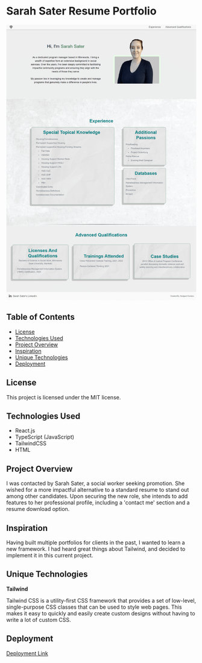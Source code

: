 # **Sarah Sater Resume Portfolio**

<img src="./images/SarahSaterPortfolioScreenshot.png" alt="Screenshot for the Home page" width="1000"/>

## **Table of Contents**
- [License](#license)
- [Technologies Used](#technologies-used)
- [Project Overview](#project-overview)
- [Inspiration](#inspiration)
- [Unique Technologies](#unique-technologies)
- [Deployment](#deployment)

## **License**
This project is licensed under the MIT license.

## **Technologies Used**
* React.js
* TypeScript (JavaScript)
* TailwindCSS
* HTML

## **Project Overview**
I was contacted by Sarah Sater, a social worker seeking promotion. She wished for a more impactful alternative to a standard resume to stand out among other candidates. Upon securing the new role, she intends to add features to her professional profile, including a 'contact me' section and a resume download option.

## **Inspiration**
Having built multiple portfolios for clients in the past, I wanted to learn a new framework. I had heard great things about Tailwind, and decided to implement it in this current project.

## **Unique Technologies**
**Tailwind**

Tailwind CSS is a utility-first CSS framework that provides a set of low-level, single-purpose CSS classes that can be used to style web pages. This makes it easy to quickly and easily create custom designs without having to write a lot of custom CSS.

## **Deployment**
[Deployment Link](https://sarah-sater.netlify.app/)